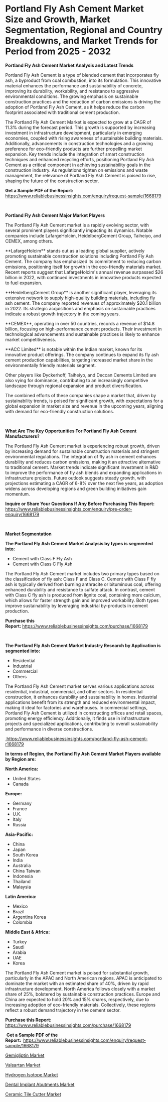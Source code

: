 <p><h1>Portland Fly Ash Cement Market Size and Growth, Market Segmentation, Regional and Country Breakdowns, and Market Trends for Period from 2025 -  2032</h1></p><p><strong>Portland Fly Ash Cement Market Analysis and Latest Trends</strong></p>
<p><p>Portland Fly Ash Cement is a type of blended cement that incorporates fly ash, a byproduct from coal combustion, into its formulation. This innovative material enhances the performance and sustainability of concrete, improving its durability, workability, and resistance to aggressive environmental conditions. The growing emphasis on sustainable construction practices and the reduction of carbon emissions is driving the adoption of Portland Fly Ash Cement, as it helps reduce the carbon footprint associated with traditional cement production.</p><p>The Portland Fly Ash Cement Market is expected to grow at a CAGR of 11.3% during the forecast period. This growth is supported by increasing investment in infrastructure development, particularly in emerging economies, coupled with rising awareness of sustainable building materials. Additionally, advancements in construction technologies and a growing preference for eco-friendly products are further propelling market expansion. Key trends include the integration of smart construction techniques and enhanced recycling efforts, positioning Portland Fly Ash Cement as a critical component in achieving sustainability goals in the construction industry. As regulations tighten on emissions and waste management, the relevance of Portland Fly Ash Cement is poised to rise, shaping the future of the construction sector.</p></p>
<p><strong>Get a Sample PDF of the Report:&nbsp;</strong> <a href="https://www.reliablebusinessinsights.com/enquiry/request-sample/1668179?utm_campaign=57&utm_medium=2&utm_source=Github&utm_content=ia&utm_term=06032025&utm_id=portland-fly-ash-cement">https://www.reliablebusinessinsights.com/enquiry/request-sample/1668179</a></p>
<p>&nbsp;</p>
<p><strong>Portland Fly Ash Cement Major Market Players</strong></p>
<p><p>The Portland Fly Ash Cement market is a rapidly evolving sector, with several prominent players significantly impacting its dynamics. Notable companies include LafargeHolcim, HeidelbergCement Group, Taiheiyo, and CEMEX, among others.</p><p>**LafargeHolcim** stands out as a leading global supplier, actively promoting sustainable construction solutions including Portland Fly Ash Cement. The company has emphasized its commitment to reducing carbon emissions, positioning itself for growth in the eco-friendly materials market. Recent reports suggest that LafargeHolcim's annual revenue surpassed $26 billion in 2022, with continued investments in innovative products expected to fuel expansion.</p><p>**HeidelbergCement Group** is another significant player, leveraging its extensive network to supply high-quality building materials, including fly ash cement. The company reported revenues of approximately $20.1 billion in 2022. Its strategic acquisitions and emphasis on sustainable practices indicate a robust growth trajectory in the coming years.</p><p>**CEMEX**, operating in over 50 countries, records a revenue of $14.8 billion, focusing on high-performance cement products. Their investment in technological advancements and sustainable practices is likely to enhance market competitiveness.</p><p>**ACC Limited** is notable within the Indian market, known for its innovative product offerings. The company continues to expand its fly ash cement production capabilities, targeting increased market share in the environmentally friendly materials segment.</p><p>Other players like Dyckerhoff, Taiheiyo, and Deccan Cements Limited are also vying for dominance, contributing to an increasingly competitive landscape through regional expansion and product diversification.</p><p>The combined efforts of these companies shape a market that, driven by sustainability trends, is poised for significant growth, with expectations for a global expansion in market size and revenue in the upcoming years, aligning with demand for eco-friendly construction solutions.</p></p>
<p>&nbsp;</p>
<p><strong>What Are The Key Opportunities For Portland Fly Ash Cement Manufacturers?</strong></p>
<p><p>The Portland Fly Ash Cement market is experiencing robust growth, driven by increasing demand for sustainable construction materials and stringent environmental regulations. The integration of fly ash in cement enhances durability and reduces carbon emissions, making it an attractive alternative to traditional cement. Market trends indicate significant investment in R&D to improve the performance of fly ash blends and expanding applications in infrastructure projects. Future outlook suggests steady growth, with projections estimating a CAGR of 6-8% over the next five years, as adoption widens across developing regions and green building initiatives gain momentum.</p></p>
<p><strong>Inquire or Share Your Questions If Any Before Purchasing This Report:</strong> <a href="https://www.reliablebusinessinsights.com/enquiry/pre-order-enquiry/1668179?utm_campaign=57&utm_medium=2&utm_source=Github&utm_content=ia&utm_term=06032025&utm_id=portland-fly-ash-cement">https://www.reliablebusinessinsights.com/enquiry/pre-order-enquiry/1668179</a></p>
<p>&nbsp;</p>
<p><strong>Market Segmentation</strong></p>
<p><strong>The Portland Fly Ash Cement Market Analysis by types is segmented into:</strong></p>
<p><ul><li>Cement with Class F Fly Ash</li><li>Cement with Class C Fly Ash</li></ul></p>
<p><p>The Portland Fly Ash Cement market includes two primary types based on the classification of fly ash: Class F and Class C. Cement with Class F fly ash is typically derived from burning anthracite or bituminous coal, offering enhanced durability and resistance to sulfate attack. In contrast, cement with Class C fly ash is produced from lignite coal, containing more calcium, which allows for faster strength gain and improved workability. Both types improve sustainability by leveraging industrial by-products in cement production.</p></p>
<p><strong>Purchase this Report:&nbsp;</strong><a href="https://www.reliablebusinessinsights.com/purchase/1668179?utm_campaign=57&utm_medium=2&utm_source=Github&utm_content=ia&utm_term=06032025&utm_id=portland-fly-ash-cement">https://www.reliablebusinessinsights.com/purchase/1668179</a></p>
<p>&nbsp;</p>
<p><strong>The Portland Fly Ash Cement Market Industry Research by Application is segmented into:</strong></p>
<p><ul><li>Residential</li><li>Industrial</li><li>Commercial</li><li>Others</li></ul></p>
<p><p>The Portland Fly Ash Cement market serves various applications across residential, industrial, commercial, and other sectors. In residential construction, it enhances durability and sustainability in homes. Industrial applications benefit from its strength and reduced environmental impact, making it ideal for factories and warehouses. In commercial settings, Portland Fly Ash Cement is utilized in constructing offices and retail spaces, promoting energy efficiency. Additionally, it finds use in infrastructure projects and specialized applications, contributing to overall sustainability and performance in diverse constructions.</p></p>
<p><a href="https://www.reliablebusinessinsights.com/portland-fly-ash-cement-r1668179?utm_campaign=57&utm_medium=2&utm_source=Github&utm_content=ia&utm_term=06032025&utm_id=portland-fly-ash-cement">&nbsp;https://www.reliablebusinessinsights.com/portland-fly-ash-cement-r1668179</a></p>
<p><strong>In terms of Region, the Portland Fly Ash Cement Market Players available by Region are:</strong></p>
<p>
    <p> <strong> North America: </strong>
        <ul>
            <li>United States</li>
            <li>Canada</li>
        </ul>
        </p> 
    <p> <strong> Europe: </strong>
        <ul>
            <li>Germany</li>
            <li>France</li>
            <li>U.K.</li>
            <li>Italy</li>
            <li>Russia</li>
        </ul>
        </p> 
    <p> <strong> Asia-Pacific: </strong>
        <ul>
            <li>China</li>
            <li>Japan</li>
            <li>South Korea</li>
            <li>India</li>
            <li>Australia</li>
            <li>China Taiwan</li>
            <li>Indonesia</li>
            <li>Thailand</li>
            <li>Malaysia</li>
        </ul>
        </p> 
    <p> <strong> Latin America: </strong>
        <ul>
            <li>Mexico</li>
            <li>Brazil</li>
            <li>Argentina Korea</li>
            <li>Colombia</li>
        </ul>
        </p> 
    <p> <strong> Middle East & Africa: </strong>
        <ul>
            <li>Turkey</li>
            <li>Saudi</li>
            <li>Arabia</li>
            <li>UAE</li>
            <li>Korea</li>
        </ul>
    </p>
    </p>
<p><p>The Portland Fly Ash Cement market is poised for substantial growth, particularly in the APAC and North American regions. APAC is anticipated to dominate the market with an estimated share of 40%, driven by rapid infrastructure development. North America follows closely with a market share of 25%, bolstered by sustainable construction practices. Europe and China are expected to hold 20% and 15% shares, respectively, due to increasing adoption of eco-friendly materials. Collectively, these regions reflect a robust demand trajectory in the cement sector.</p></p>
<p><strong>Purchase this Report: </strong><a href="https://www.reliablebusinessinsights.com/purchase/1668179?utm_campaign=57&utm_medium=2&utm_source=Github&utm_content=ia&utm_term=06032025&utm_id=portland-fly-ash-cement">https://www.reliablebusinessinsights.com/purchase/1668179</a></p>
<p>&nbsp;<strong>Get a Sample PDF of the Report:&nbsp;&nbsp;</strong><a href="https://www.reliablebusinessinsights.com/enquiry/request-sample/1668179?utm_campaign=57&utm_medium=2&utm_source=Github&utm_content=ia&utm_term=06032025&utm_id=portland-fly-ash-cement">https://www.reliablebusinessinsights.com/enquiry/request-sample/1668179</a></p>
<p><strong></strong></p>
<p><p><a href="https://github.com/pllahoithana9/Market-Research-Report-List-1/blob/main/gemigliptin-market.md?utm_campaign=57&utm_medium=2&utm_source=Github&utm_content=ia&utm_term=06032025&utm_id=portland-fly-ash-cement">Gemigliptin Market</a></p><p><a href="https://github.com/houltngake/Market-Research-Report-List-1/blob/main/valsartan-market.md?utm_campaign=57&utm_medium=2&utm_source=Github&utm_content=ia&utm_term=06032025&utm_id=portland-fly-ash-cement">Valsartan Market</a></p><p><a href="https://github.com/lenjakam/Market-Research-Report-List-1/blob/main/hydrogen-isotope-market.md?utm_campaign=57&utm_medium=2&utm_source=Github&utm_content=ia&utm_term=06032025&utm_id=portland-fly-ash-cement">Hydrogen Isotope Market</a></p><p><a href="https://github.com/quiraytaibat/Market-Research-Report-List-1/blob/main/dental-implant-abutments-market.md?utm_campaign=57&utm_medium=2&utm_source=Github&utm_content=ia&utm_term=06032025&utm_id=portland-fly-ash-cement">Dental Implant Abutments Market</a></p><p><a href="https://github.com/direepittr/Market-Research-Report-List-1/blob/main/ceramic-tile-cutter-market.md?utm_campaign=57&utm_medium=2&utm_source=Github&utm_content=ia&utm_term=06032025&utm_id=portland-fly-ash-cement">Ceramic Tile Cutter Market</a></p></p>